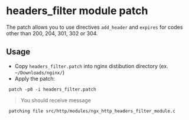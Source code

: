 # headers\_filter module patch #
The patch allows you to use directives `add_header` and `expires` for codes other than 200, 204, 301, 302 or 304.

## Usage ##
  * Copy `headers_filter.patch` into nginx distibution directory (ex. `~/Downloads/nginx/`)
  * Apply the patch:
```
 patch -p0 -i headers_filter.patch
```
> You should receive message
```
 patching file src/http/modules/ngx_http_headers_filter_module.c
```